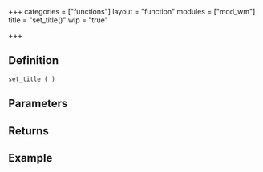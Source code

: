+++
categories = ["functions"]
layout = "function"
modules = ["mod_wm"]
title = "set_title()"
wip = "true"

+++

## Definition

    set_title ( )

## Parameters

## Returns

## Example

```
```

